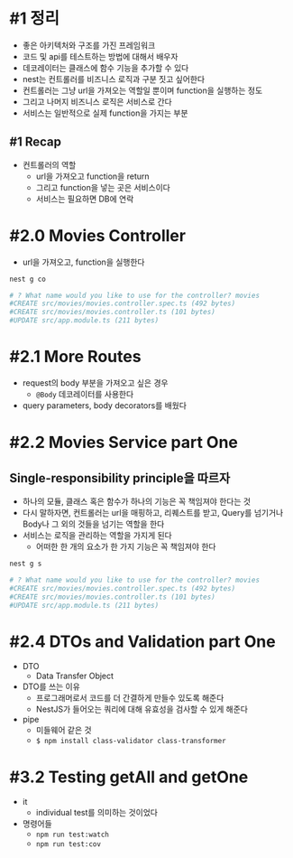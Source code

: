 # #1 정리

- 좋은 아키텍처와 구조를 가진 프레임워크
- 코드 및 api를 테스트하는 방법에 대해서 배우자
- 데코레이터는 클래스에 함수 기능을 추가할 수 있다
- nest는 컨트롤러를 비즈니스 로직과 구분 짓고 싶어한다
- 컨트롤러는 그냥 url을 가져오는 역할일 뿐이며 function을 실행하는 정도
- 그리고 나머지 비즈니스 로직은 서비스로 간다
- 서비스는 일반적으로 실제 function을 가지는 부분

## #1 Recap

- 컨트롤러의 역할
  - url을 가져오고 function을 return
  - 그리고 function을 넣는 곳은 서비스이다
  - 서비스는 필요하면 DB에 연락

# #2.0 Movies Controller

- url을 가져오고, function을 실행한다

```bash
nest g co

# ? What name would you like to use for the controller? movies
#CREATE src/movies/movies.controller.spec.ts (492 bytes)
#CREATE src/movies/movies.controller.ts (101 bytes)
#UPDATE src/app.module.ts (211 bytes)
```

# #2.1 More Routes

- request의 body 부분을 가져오고 싶은 경우
  - `@Body` 데코레이터를 사용한다
- query parameters, body decorators를 배웠다

# #2.2 Movies Service part One

## Single-responsibility principle을 따르자

- 하나의 모듈, 클래스 혹은 함수가 하나의 기능은 꼭 책임져야 한다는 것
- 다시 말하자면, 컨트롤러는 url을 매핑하고, 리퀘스트를 받고, Query를 넘기거나 Body나 그 외의 것들을 넘기는 역할을 한다
- 서비스는 로직을 관리하는 역할을 가지게 된다
  - 어떠한 한 개의 요소가 한 가지 기능은 꼭 책임져야 한다

```bash
nest g s

# ? What name would you like to use for the controller? movies
#CREATE src/movies/movies.controller.spec.ts (492 bytes)
#CREATE src/movies/movies.controller.ts (101 bytes)
#UPDATE src/app.module.ts (211 bytes)
```

# #2.4 DTOs and Validation part One

- DTO
  - Data Transfer Object
- DTO를 쓰는 이유
  - 프로그래머로서 코드를 더 간결하게 만들수 있도록 해준다
  - NestJS가 들어오는 쿼리에 대해 유효성을 검사할 수 있게 해준다
- pipe
  - 미들웨어 같은 것
  - `$ npm install class-validator class-transformer`

# #3.2 Testing getAll and getOne

- it
  - individual test를 의미하는 것이었다
- 명령어들
  - `npm run test:watch`
  - `npm run test:cov`
